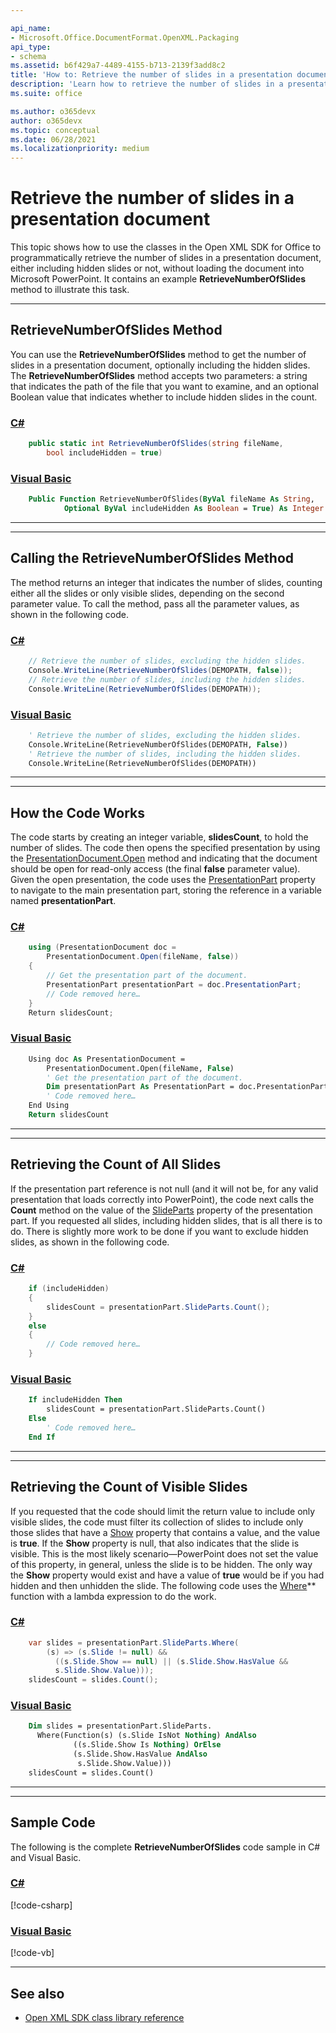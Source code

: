 ```yaml
---

api_name:
- Microsoft.Office.DocumentFormat.OpenXML.Packaging
api_type:
- schema
ms.assetid: b6f429a7-4489-4155-b713-2139f3add8c2
title: 'How to: Retrieve the number of slides in a presentation document'
description: 'Learn how to retrieve the number of slides in a presentation document using the Open XML SDK.'
ms.suite: office

ms.author: o365devx
author: o365devx
ms.topic: conceptual
ms.date: 06/28/2021
ms.localizationpriority: medium
---
```

# Retrieve the number of slides in a presentation document

This topic shows how to use the classes in the Open XML SDK for
Office to programmatically retrieve the number of slides in a
presentation document, either including hidden slides or not, without
loading the document into Microsoft PowerPoint. It contains an example
**RetrieveNumberOfSlides** method to illustrate
this task.



---------------------------------------------------------------------------------

## RetrieveNumberOfSlides Method

You can use the **RetrieveNumberOfSlides**
method to get the number of slides in a presentation document,
optionally including the hidden slides. The **RetrieveNumberOfSlides** method accepts two
parameters: a string that indicates the path of the file that you want
to examine, and an optional Boolean value that indicates whether to
include hidden slides in the count.

### [C#](#tab/cs-0)
```csharp
    public static int RetrieveNumberOfSlides(string fileName, 
        bool includeHidden = true)
```

### [Visual Basic](#tab/vb-0)
```vb
    Public Function RetrieveNumberOfSlides(ByVal fileName As String,
            Optional ByVal includeHidden As Boolean = True) As Integer
```
***


---------------------------------------------------------------------------------
## Calling the RetrieveNumberOfSlides Method

The method returns an integer that indicates the number of slides,
counting either all the slides or only visible slides, depending on the
second parameter value. To call the method, pass all the parameter
values, as shown in the following code.

### [C#](#tab/cs-1)
```csharp
    // Retrieve the number of slides, excluding the hidden slides.
    Console.WriteLine(RetrieveNumberOfSlides(DEMOPATH, false));
    // Retrieve the number of slides, including the hidden slides.
    Console.WriteLine(RetrieveNumberOfSlides(DEMOPATH));
```

### [Visual Basic](#tab/vb-1)
```vb
    ' Retrieve the number of slides, excluding the hidden slides.
    Console.WriteLine(RetrieveNumberOfSlides(DEMOPATH, False))
    ' Retrieve the number of slides, including the hidden slides.
    Console.WriteLine(RetrieveNumberOfSlides(DEMOPATH))
```
***


---------------------------------------------------------------------------------

## How the Code Works

The code starts by creating an integer variable, **slidesCount**, to hold the number of slides. The code then opens the specified presentation by using the [PresentationDocument.Open](https://learn.microsoft.com/dotnet/api/documentformat.openxml.packaging.presentationdocument.open) method and indicating that the document should be open for read-only access (the
final **false** parameter value). Given the open presentation, the code uses the [PresentationPart](https://learn.microsoft.com/dotnet/api/documentformat.openxml.packaging.presentationdocument.presentationpart) property to navigate to the main presentation part, storing the reference in a variable named **presentationPart**.

### [C#](#tab/cs-2)
```csharp
    using (PresentationDocument doc = 
        PresentationDocument.Open(fileName, false))
    {
        // Get the presentation part of the document.
        PresentationPart presentationPart = doc.PresentationPart;
        // Code removed here…
    }
    Return slidesCount;
```

### [Visual Basic](#tab/vb-2)
```vb
    Using doc As PresentationDocument =
        PresentationDocument.Open(fileName, False)
        ' Get the presentation part of the document.
        Dim presentationPart As PresentationPart = doc.PresentationPart
        ' Code removed here…
    End Using
    Return slidesCount
```
***


---------------------------------------------------------------------------------

## Retrieving the Count of All Slides

If the presentation part reference is not null (and it will not be, for any valid presentation that loads correctly into PowerPoint), the code next calls the **Count** method on the value of the [SlideParts](https://learn.microsoft.com/dotnet/api/documentformat.openxml.packaging.presentationpart.slideparts) property of the presentation part. If you requested all slides, including hidden slides, that is all there is to do. There is slightly more work to be done if you want to exclude hidden slides, as shown in the following code.

### [C#](#tab/cs-3)
```csharp
    if (includeHidden)
    {
        slidesCount = presentationPart.SlideParts.Count();
    }
    else
    {
        // Code removed here…
    }
```

### [Visual Basic](#tab/vb-3)
```vb
    If includeHidden Then
        slidesCount = presentationPart.SlideParts.Count()
    Else
        ' Code removed here…
    End If
```
***


---------------------------------------------------------------------------------

## Retrieving the Count of Visible Slides

If you requested that the code should limit the return value to include
only visible slides, the code must filter its collection of slides to
include only those slides that have a [Show](https://learn.microsoft.com/dotnet/api/documentformat.openxml.presentation.slide.show) property that contains a value, and
the value is **true**. If the **Show** property is null, that also indicates that
the slide is visible. This is the most likely scenario—PowerPoint does
not set the value of this property, in general, unless the slide is to
be hidden. The only way the **Show** property
would exist and have a value of **true** would
be if you had hidden and then unhidden the slide. The following code
uses the [Where](https://learn.microsoft.com/dotnet/api/system.linq.enumerable.where)**
function with a lambda expression to do the work.

### [C#](#tab/cs-4)
```csharp
    var slides = presentationPart.SlideParts.Where(
        (s) => (s.Slide != null) &&
          ((s.Slide.Show == null) || (s.Slide.Show.HasValue && 
          s.Slide.Show.Value)));
    slidesCount = slides.Count();
```

### [Visual Basic](#tab/vb-4)
```vb
    Dim slides = presentationPart.SlideParts.
      Where(Function(s) (s.Slide IsNot Nothing) AndAlso
              ((s.Slide.Show Is Nothing) OrElse
              (s.Slide.Show.HasValue AndAlso
               s.Slide.Show.Value)))
    slidesCount = slides.Count()
```
***


---------------------------------------------------------------------------------

## Sample Code

The following is the complete **RetrieveNumberOfSlides** code sample in C\# and
Visual Basic.

### [C#](#tab/cs)
[!code-csharp[](../../samples/presentation/retrieve_the_number_of_slides/cs/Program.cs)]

### [Visual Basic](#tab/vb)
[!code-vb[](../../samples/presentation/retrieve_the_number_of_slides/vb/Program.vb)]

---------------------------------------------------------------------------------

## See also

- [Open XML SDK class library reference](/office/open-xml/open-xml-sdk)
